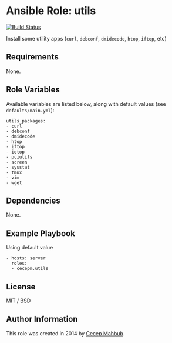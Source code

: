 # Ansible Role: utils

[![Build Status](https://travis-ci.org/cecepm/ansible-role-utils.svg?branch=master)](https://travis-ci.org/cecepm/ansible-role-utils)

Install some utility apps (`curl`, `debconf`, `dmidecode`, `htop`, `iftop`, etc)

## Requirements

None.

## Role Variables

Available variables are listed below, along with default values (see `defaults/main.yml`):

    utils_packages:
    - curl
    - debconf
    - dmidecode
    - htop
    - iftop
    - iotop
    - pciutils
    - screen
    - sysstat
    - tmux
    - vim
    - wget

## Dependencies

None.

## Example Playbook

Using default value

    - hosts: server
      roles:
      - cecepm.utils

## License

MIT / BSD

## Author Information

This role was created in 2014 by [Cecep Mahbub](http://ngadimin.org/).
